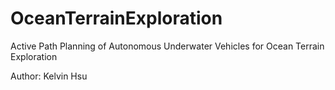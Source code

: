 # OceanTerrainExploration
Active Path Planning of Autonomous Underwater Vehicles for Ocean Terrain Exploration
	
Author: Kelvin Hsu
